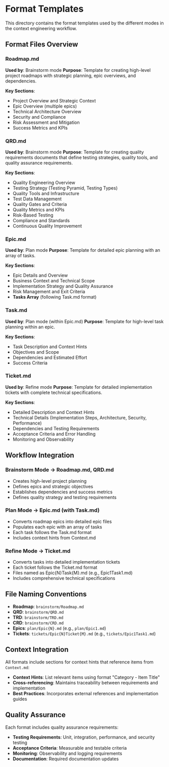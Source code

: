 # Format Templates

This directory contains the format templates used by the different modes in the context engineering workflow.

## Format Files Overview

### Roadmap.md
**Used by**: Brainstorm mode
**Purpose**: Template for creating high-level project roadmaps with strategic planning, epic overviews, and dependencies.

**Key Sections**:
- Project Overview and Strategic Context
- Epic Overview (multiple epics)
- Technical Architecture Overview
- Security and Compliance
- Risk Assessment and Mitigation
- Success Metrics and KPIs

### QRD.md
**Used by**: Brainstorm mode
**Purpose**: Template for creating quality requirements documents that define testing strategies, quality tools, and quality assurance requirements.

**Key Sections**:
- Quality Engineering Overview
- Testing Strategy (Testing Pyramid, Testing Types)
- Quality Tools and Infrastructure
- Test Data Management
- Quality Gates and Criteria
- Quality Metrics and KPIs
- Risk-Based Testing
- Compliance and Standards
- Continuous Quality Improvement

### Epic.md
**Used by**: Plan mode
**Purpose**: Template for detailed epic planning with an array of tasks.

**Key Sections**:
- Epic Details and Overview
- Business Context and Technical Scope
- Implementation Strategy and Quality Assurance
- Risk Management and Exit Criteria
- **Tasks Array** (following Task.md format)

### Task.md
**Used by**: Plan mode (within Epic.md)
**Purpose**: Template for high-level task planning within an epic.

**Key Sections**:
- Task Description and Context Hints
- Objectives and Scope
- Dependencies and Estimated Effort
- Success Criteria

### Ticket.md
**Used by**: Refine mode
**Purpose**: Template for detailed implementation tickets with complete technical specifications.

**Key Sections**:
- Detailed Description and Context Hints
- Technical Details (Implementation Steps, Architecture, Security, Performance)
- Dependencies and Testing Requirements
- Acceptance Criteria and Error Handling
- Monitoring and Observability

## Workflow Integration

### Brainstorm Mode → Roadmap.md, QRD.md
- Creates high-level project planning
- Defines epics and strategic objectives
- Establishes dependencies and success metrics
- Defines quality strategy and testing requirements

### Plan Mode → Epic.md (with Task.md)
- Converts roadmap epics into detailed epic files
- Populates each epic with an array of tasks
- Each task follows the Task.md format
- Includes context hints from Context.md

### Refine Mode → Ticket.md
- Converts tasks into detailed implementation tickets
- Each ticket follows the Ticket.md format
- Files named as Epic{N}Task{M}.md (e.g., Epic1Task1.md)
- Includes comprehensive technical specifications

## File Naming Conventions

- **Roadmap**: `brainstorm/Roadmap.md`
- **QRD**: `brainstorm/QRD.md`
- **TRD**: `brainstorm/TRD.md`
- **CRD**: `brainstorm/CRD.md`
- **Epics**: `plan/Epic{N}.md` (e.g., `plan/Epic1.md`)
- **Tickets**: `tickets/Epic{N}Ticket{M}.md` (e.g., `tickets/Epic1Task1.md`)

## Context Integration

All formats include sections for context hints that reference items from `Context.md`:
- **Context Hints**: List relevant items using format "Category - Item Title"
- **Cross-referencing**: Maintains traceability between requirements and implementation
- **Best Practices**: Incorporates external references and implementation guides

## Quality Assurance

Each format includes quality assurance requirements:
- **Testing Requirements**: Unit, integration, performance, and security testing
- **Acceptance Criteria**: Measurable and testable criteria
- **Monitoring**: Observability and logging requirements
- **Documentation**: Required documentation updates 